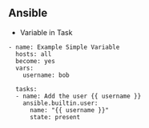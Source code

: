 ## Ansible
- Variable in Task
```
- name: Example Simple Variable
  hosts: all
  become: yes
  vars:
    username: bob

  tasks:
  - name: Add the user {{ username }}
    ansible.builtin.user:
      name: "{{ username }}"
      state: present
```
